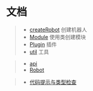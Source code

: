 # 文档

> - [createRobot](./createrobot) 创建机器人
> - [Module](./module) 使用类创建模块
> - [Plugin](./plugin) 插件
> - [util](./util) 工具

> - [api](./api)
> - [Robot](./robot)

> - [代码提示与类型检查](./typeinferrence)
